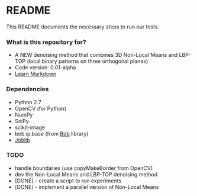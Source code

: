 # README #

This README documents the necessary steps to run our tests.

### What is this repository for? ###

* A NEW denoising method that combines 3D Non-Local Means and LBP-TOP (local binary patterns on three orthogonal planes)
* Code version: 0.01-alpha
* [Learn Markdown](https://bitbucket.org/tutorials/markdowndemo)

### Dependencies ###

* Python 2.7
* OpenCV (for Python)
* NumPy
* SciPy
* scikit-image
* bob.ip.base (from [Bob](https://www.idiap.ch/software/bob/docs/releases/last/sphinx/html/index.html) library)
* [Joblib](https://pythonhosted.org/joblib/parallel.html)

### TODO ###

* handle boundaries (use copyMakeBorder from OpenCV)
* dev the Non-Local Means and LBP-TOP denoising method
* [DONE] - create a script to run experiments
* [DONE] - implement a parallel version of Non-Local Means

